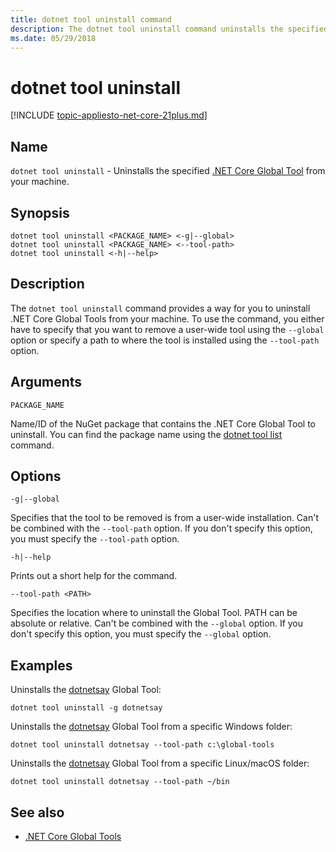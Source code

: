 ```yaml
---
title: dotnet tool uninstall command
description: The dotnet tool uninstall command uninstalls the specified .NET Core Global Tool from your machine.
ms.date: 05/29/2018
---
```

# dotnet tool uninstall

[!INCLUDE [topic-appliesto-net-core-21plus.md](../../../includes/topic-appliesto-net-core-21plus.md)]

## Name

`dotnet tool uninstall` - Uninstalls the specified [.NET Core Global Tool](global-tools.md) from your machine.

## Synopsis

```console
dotnet tool uninstall <PACKAGE_NAME> <-g|--global>
dotnet tool uninstall <PACKAGE_NAME> <--tool-path>
dotnet tool uninstall <-h|--help>
```

## Description

The `dotnet tool uninstall` command provides a way for you to uninstall .NET Core Global Tools from your machine. To use the command, you either have to specify that you want to remove a user-wide tool using the `--global` option or specify a path to where the tool is installed using the `--tool-path` option.

## Arguments

`PACKAGE_NAME`

Name/ID of the NuGet package that contains the .NET Core Global Tool to uninstall. You can find the package name using the [dotnet tool list](dotnet-tool-list.md) command.

## Options

`-g|--global`

Specifies that the tool to be removed is from a user-wide installation. Can't be combined with the `--tool-path` option. If you don't specify this option, you must specify the `--tool-path` option.

`-h|--help`

Prints out a short help for the command.

`--tool-path <PATH>`

Specifies the location where to uninstall the Global Tool. PATH can be absolute or relative. Can't be combined with the `--global` option. If you don't specify this option, you must specify the `--global` option.

## Examples

Uninstalls the [dotnetsay](https://www.nuget.org/packages/dotnetsay/) Global Tool:

`dotnet tool uninstall -g dotnetsay`

Uninstalls the [dotnetsay](https://www.nuget.org/packages/dotnetsay/) Global Tool from a specific Windows folder:

`dotnet tool uninstall dotnetsay --tool-path c:\global-tools`

Uninstalls the [dotnetsay](https://www.nuget.org/packages/dotnetsay/) Global Tool from a specific Linux/macOS folder:

`dotnet tool uninstall dotnetsay --tool-path ~/bin`

## See also

- [.NET Core Global Tools](global-tools.md)
